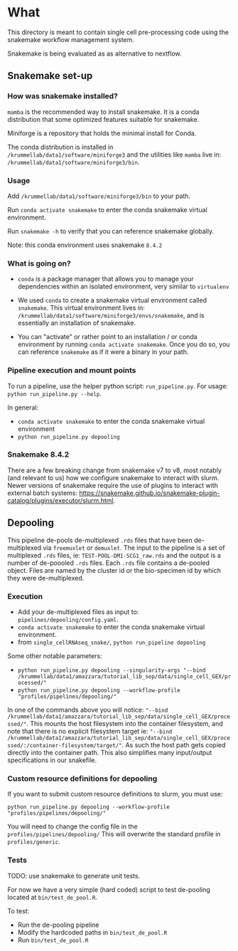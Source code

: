 # What

This directory is meant to contain single cell pre-processing code using the snakemake workflow management system. 

Snakemake is being evaluated as as alternative to nextflow.

## Snakemake set-up

### How was snakemake installed? 

`mamba` is the recommended way to install snakemake. It is a conda distribution that some optimized features suitable for snakemake. 

Miniforge is a repository that holds the minimal install for Conda.

The conda distribution is installed in `/krummellab/data1/software/miniforge3` and the utilities like `mamba` live in: `/krummellab/data1/software/miniforge3/bin`.

### Usage

Add `/krummellab/data1/software/miniforge3/bin` to your path.

Run `conda activate snakemake` to enter the conda snakemake virtual environment.

Run `snakemake -h` to verify that you can reference snakemake globally.

Note: this conda environment uses snakemake `8.4.2`

### What is going on?

- `conda` is a package manager that allows you to manage your dependencies within an isolated environment, very similar to `virtualenv`

- We used `conda` to create a snakemake virtual environment called `snakemake`. This virtual environment lives in: `/krummellab/data1/software/miniforge3/envs/snakemake`, and is essentially an installation of snakemake.

- You can "activate" or rather point to an installation / or conda environment by running `conda activate snakemake`. Once you do so, you can reference `snakemake` as if it were a binary in your path.

### Pipeline execution and mount points

To run a pipeline, use the helper python script: `run_pipeline.py`. For usage: `python run_pipeline.py --help`.

In general:
- `conda activate snakemake` to enter the conda snakemake virtual environment 
- `python run_pipeline.py depooling`


### Snakemake 8.4.2

There are a few breaking change from snakemake v7 to v8, most notably (and relevant to us) how we configure snakemake
to interact with slurm. Newer versions of snakemake require the use of plugins to interact with external batch systems:
https://snakemake.github.io/snakemake-plugin-catalog/plugins/executor/slurm.html.

## Depooling

This pipeline de-pools de-multiplexed `.rds` files that have been de-multiplexed via `freemuxlet` or `demuxlet`.
The input to the pipeline is a set of multiplexed `.rds` files, ie: `TEST-POOL-DM1-SCG1_raw.rds` and the output is a  
number of de-poooled `.rds` files. Each `.rds` file contains a de-pooled object. Files are named by the cluster id or
the bio-specimen id by which they were de-multiplexed.

### Execution

- Add your de-multiplexed files as input to: `pipelines/depooling/config.yaml`. 
- `conda activate snakemake` to enter the conda snakemake virtual environment.
- from `single_cellRNAseq_snake/`, `python run_pipeline depooling`

Some other notable parameters:

- `python run_pipeline.py depooling --singularity-args "--bind /krummellab/data1/amazzara/tutorial_lib_sep/data/single_cell_GEX/processed/"`
- `python run_pipeline.py depooling --workflow-profile "profiles/pipelines/depooling/"`

In one of the commands above you will notice: `"--bind /krummellab/data1/amazzara/tutorial_lib_sep/data/single_cell_GEX/processed/"`.
This mounts the host filesystem into the container filesystem, and note that there is no explicit filesystem target
ie: `"--bind /krummellab/data1/amazzara/tutorial_lib_sep/data/single_cell_GEX/processed/:/container-filesystem/target/"`.
As such the host path gets copied directly into the container path. This also simplifies many input/output specifications
in our snakefile.

### Custom resource definitions for depooling

If you want to submit custom resource definitions to slurm, you must use:

`python run_pipeline.py depooling --workflow-profile "profiles/pipelines/depooling/"`

You will need to change the config file in the `profiles/pipelines/depooling/`
This will overwrite the standard profile in `profiles/generic`. 

### Tests 

TODO: use snakemake to generate unit tests.

For now we have a very simple (hard coded) script to test de-pooling located at `bin/test_de_pool.R`. 

To test:

- Run the de-pooling pipeline
- Modify the hardcoded paths in `bin/test_de_pool.R`
- Run `bin/test_de_pool.R`